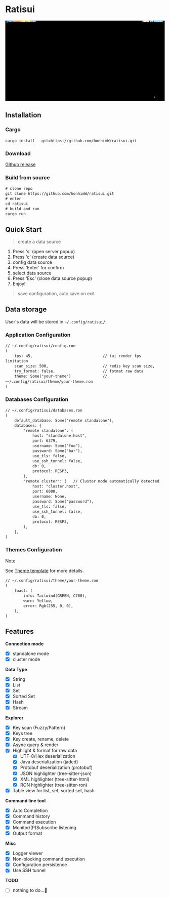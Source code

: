 # Ratisui

![gif](./assets/ratisui.gif)

## Installation

### Cargo
```shell
cargo install --git=https://github.com/honhimW/ratisui.git
```

### Download
[Github release](https://github.com/honhimW/ratisui/releases)

### Build from source
```shell
# clone repo
git clone https://github.com/honhimW/ratisui.git
# enter
cd ratisui
# build and run
cargo run
```

## Quick Start

> create a data source 

1. Press 's' (open server popup)
2. Press 'c' (create data source) 
3. config data source
4. Press 'Enter' for confirm
5. select data source
6. Press 'Esc' (close data source popup)
7. Enjoy!

> save configuration, auto save on exit

## Data storage
User's data will be stored in `~/.config/ratisui/`:

### Application Configuration
```ron
// ~/.config/ratisui/config.ron
(
    fps: 45,                               // tui render fps limitation
    scan_size: 500,                        // redis key scan size,
    try_format: false,                     // fotmat raw data
    theme: Some("your-theme")              // ～/.config/ratisui/theme/your-theme.ron
)
```
### Databases Configuration
```ron
// ~/.config/ratisui/databases.ron
(
    default_database: Some("remote standalone"),
    databases: {
        "remote standalone": (
            host: "standalone.host",
            port: 6379,
            username: Some("foo"),
            password: Some("bar"),
            use_tls: false,
            use_ssh_tunnel: false,
            db: 0,
            protocol: RESP3,
        ),
        "remote cluster": (   // Cluster mode automatically detected
            host: "cluster.host",
            port: 6000,
            username: None,
            password: Some("password"),
            use_tls: false,
            use_ssh_tunnel: false,
            db: 0,
            protocol: RESP3,
        ),
    },
)
```
### Themes Configuration

> [!NOTE]
> 
> See [Theme template](./assets/theme-template.ron) for more details.
```ron
// ~/.config/ratisui/theme/your-theme.ron
(
    toast: (
        info: Tailwind(GREEN, C700),
        warn: Yellow,
        error: Rgb(255, 0, 0),
    ),
)
```

## Features

**Connection mode**
- [x] standalone mode
- [x] cluster mode

**Data Type**
- [x] String
- [x] List
- [x] Set
- [x] Sorted Set
- [x] Hash
- [x] Stream

**Explorer**
- [x] Key scan (Fuzzy/Pattern)
- [x] Keys tree
- [x] Key create, rename, delete
- [x] Async query & render
- [x] Highlight & format for raw data
    - [x] UTF-8/Hex deserialization
    - [x] Java deserialization (jaded)
    - [x] Protobuf deserialization (protobuf)
    - [x] JSON highlighter (tree-sitter-json)
    - [x] XML highlighter (tree-sitter-html)
    - [x] RON highlighter (tree-sitter-ron)
- [x] Table view for list, set, sorted set, hash

**Command line tool**
- [x] Auto Completion
- [x] Command history
- [x] Command execution
- [x] Monitor/(P)Subscribe listening
- [x] Output format

**Misc**
- [x] Logger viewer
- [x] Non-blocking command execution
- [x] Configuration persistence
- [x] Use SSH tunnel

**TODO**
- [ ] nothing to do...🤔
